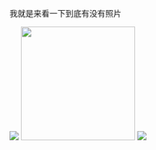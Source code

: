 我就是来看一下到底有没有照片

![](qpxtnogv5.hn-bkt.clouddn.com/20210322114335.png)
<img width="200" src="https://i.imgur.com/5X5aTkP.png?1" />
<img src="qpxtnogv5.hn-bkt.clouddn.com/20210322114629.png"/>

